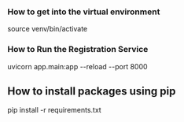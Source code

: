 ### How to get into the virtual environment
source venv/bin/activate

### How to Run the Registration Service

uvicorn app.main:app --reload --port 8000


## How to install packages using pip

pip install -r requirements.txt
